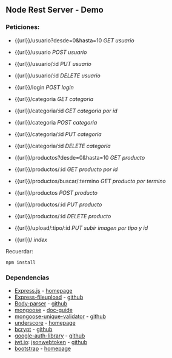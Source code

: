 ## Node Rest Server - Demo

### Peticiones:
  - {{url}}/usuario?desde=0&hasta=10 _GET usuario_
  - {{url}}/usuario _POST usuario_
  - {{url}}/usuario/:id _PUT usuario_
  - {{url}}/usuario/:id _DELETE usuario_
  - {{url}}/login _POST login_

  - {{url}}/categoria _GET categoria_
  - {{url}}/categoria/:id _GET categoria por id_
  - {{url}}/categoria _POST categoria_
  - {{url}}/categoria/:id _PUT categoria_
  - {{url}}/categoria/:id _DELETE categoria_

  - {{url}}/productos?desde=0&hasta=10 _GET producto_
  - {{url}}/productos/:id _GET producto por id_
  - {{url}}/productos/buscar/:termino _GET producto por termino_
  - {{url}}/productos _POST producto_
  - {{url}}/productos/:id _PUT producto_
  - {{url}}/productos/:id _DELETE producto_

  - {{url}}/upload/:tipo/:id _PUT subir imagen por tipo y id_

  - {{url}}/ _index_


Recuerdar:
```
npm install
```


### Dependencias
  - [Express.js](https://www.npmjs.com/package/express) - [homepage](https://expressjs.com/es/)
  - [Express-fileupload](https://www.npmjs.com/package/express-fileupload) - [github](https://github.com/richardgirges/express-fileupload#readme)
  - [Body-parser](https://www.npmjs.com/package/body-parser) - [github](https://github.com/expressjs/body-parser#readme)
  - [mongoose](https://www.npmjs.com/package/mongoose) - [doc-guide](https://mongoosejs.com/docs/guide.html)
  - [mongoose-unique-validator](https://www.npmjs.com/package/mongoose-unique-validator) - [github](https://github.com/blakehaswell/mongoose-unique-validator#readme)
  - [underscore](https://www.npmjs.com/package/underscore) - [homepage](https://underscorejs.org/)
  - [bcrypt](https://www.npmjs.com/package/bcrypt) - [github](https://github.com/kelektiv/node.bcrypt.js#readme)
  - [google-auth-library](https://www.npmjs.com/package/google-auth-library) - [github](https://github.com/google/google-auth-library-nodejs#readme)
  - [jwt.io](https://jwt.io/): [jsonwebtoken](https://www.npmjs.com/package/jsonwebtoken) - [github](https://github.com/auth0/node-jsonwebtoken#readme)
  - [bootstrap](https://www.npmjs.com/package/bootstrap) - [homepage](https://getbootstrap.com/)
